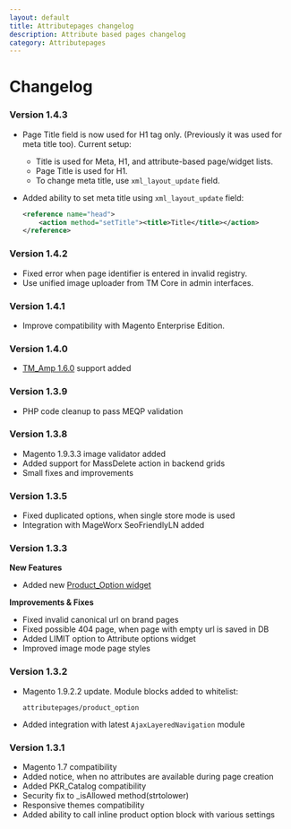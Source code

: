 ```yaml
---
layout: default
title: Attributepages changelog
description: Attribute based pages changelog
category: Attributepages
---
```


# Changelog

### Version 1.4.3

 -  Page Title field is now used for H1 tag only. (Previously it was used for
    meta title too). Current setup:
    - Title is used for Meta, H1, and attribute-based page/widget lists.
    - Page Title is used for H1.
    - To change meta title, use `xml_layout_update` field.
 -  Added ability to set meta title using `xml_layout_update` field:

    ```xml
    <reference name="head">
        <action method="setTitle"><title>Title</title></action>
    </reference>
    ```

### Version 1.4.2

 -  Fixed error when page identifier is entered in invalid registry.
 -  Use unified image uploader from TM Core in admin interfaces.

### Version 1.4.1

 -  Improve compatibility with Magento Enterprise Edition.

### Version 1.4.0

 -  [TM_Amp 1.6.0](/m1/extensions/amp/changelog/#version-160) support added

### Version 1.3.9

 -  PHP code cleanup to pass MEQP validation

### Version 1.3.8

 -  Magento 1.9.3.3 image validator added
 -  Added support for MassDelete action in backend grids
 -  Small fixes and improvements

### Version 1.3.5

 -  Fixed duplicated options, when single store mode is used
 -  Integration with MageWorx SeoFriendlyLN added

### Version 1.3.3

**New Features**

 -  Added new [Product_Option widget](/m1/extensions/attributepages/widgets-and-blocks/product-option-block/#widget-interface)

**Improvements & Fixes**

 -  Fixed invalid canonical url on brand pages
 -  Fixed possible 404 page, when page with empty url is saved in DB
 -  Added LIMIT option to Attribute options widget
 -  Improved image mode page styles

### Version 1.3.2

 -  Magento 1.9.2.2 update. Module blocks added to whitelist:

    ```
    attributepages/product_option
    ```

 -  Added integration with latest `AjaxLayeredNavigation` module

### Version 1.3.1

 -  Magento 1.7 compatibility
 -  Added notice, when no attributes are available during page creation
 -  Added PKR_Catalog compatibility
 -  Security fix to _isAllowed method(strtolower)
 -  Responsive themes compatibility
 -  Added ability to call inline product option block with various settings
